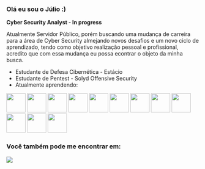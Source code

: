 ### Olá eu sou o Júlio :)

**Cyber Security Analyst - In progress**

Atualmente Servidor Público, porém buscando uma mudança de carreira para a área de Cyber Security almejando novos desafios e um novo ciclo de aprendizado, tendo como objetivo realização pessoal e profissional, acredito que com essa mudança eu possa econtrar o objeto da minha busca.

- Estudante de Defesa Cibernética - Estácio
- Estudante de Pentest - Solyd Offensive Security
- Atualmente aprendendo:

<div display="inline">
<img width="50" heigth="50" src="https://cdn.jsdelivr.net/gh/devicons/devicon/icons/python/python-original.svg" />
<img width="50" heigth="50" src="https://cdn.jsdelivr.net/gh/devicons/devicon/icons/flask/flask-original.svg" />
<img width="50" heigth="50" src="https://cdn.jsdelivr.net/gh/devicons/devicon/icons/c/c-original.svg" />
<img width="50" heigth="50" src="https://cdn.jsdelivr.net/gh/devicons/devicon/icons/html5/html5-original.svg" />
<img width="50" heigth="50" src="https://cdn.jsdelivr.net/gh/devicons/devicon/icons/css3/css3-original.svg" />
<img width="50" heigth="50" src="https://cdn.jsdelivr.net/gh/devicons/devicon/icons/bash/bash-original.svg" />
<img width="50" heigth="50" src="https://cdn.jsdelivr.net/gh/devicons/devicon/icons/docker/docker-original.svg" />
<img width="50" heigth="50" src="https://cdn.jsdelivr.net/gh/devicons/devicon/icons/kubernetes/kubernetes-plain.svg" />
<img width="50" heigth="50" src="https://cdn.jsdelivr.net/gh/devicons/devicon/icons/jenkins/jenkins-original.svg" />
<img width="50" heigth="50" src="https://cdn.jsdelivr.net/gh/devicons/devicon/icons/ansible/ansible-original.svg" />
<img width="50" heigth="50" src="https://cdn.jsdelivr.net/gh/devicons/devicon/icons/vagrant/vagrant-original.svg" />
<img width="50" heigth="50" src="https://cdn.jsdelivr.net/gh/devicons/devicon/icons/prometheus/prometheus-original.svg" />
</div>


### Você também pode me encontrar em:
<a href="https://www.linkedin.com/in/julio-gregio/">
  <img src="https://img.shields.io/badge/linkedin-%230077B5.svg?style=for-the-badge&logo=linkedin&logoColor=white" />
 </a>
